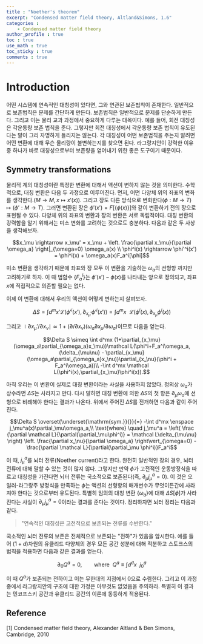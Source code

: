 ```yaml
---
title : "Noether's theorem"
excerpt: "Condensed matter field theory, Altland&Simons, 1.6"
categories :
    - Condensed matter field theory
author_profile : true
toc : true
use_math : true
toc_sticky : true
comments : true
---
```


# Introduction

어떤 시스템에 연속적인 대칭성이 있다면, 그와 연관된 보존법칙이 존재한다. 일반적으로 보존법칙은 문제를 간단하게 만든다. 보존법칙은 일반적으로 문제를 단순하게 만든다. 그리고 이는 물리 교과 과정에서 중요하게 다루는 대목이다. 예를 들어, 회전 대칭성은 각운동량 보존 법칙을 준다. 그렇지만 회전 대칭성에서 각운동량 보존 법칙이 유도된다는 말이 그리 자명하게 들리지는 않는다. 각 대칭성이 어떤 보존법칙을 주는지 알려면 어떤 변환에 대해 무슨 물리량이 불변하는지를 찾으면 된다. 라그랑지안이 강력한 이유 중 하나가 바로 대칭성으로부터 보존량을 얻어내기 위한 좋은 도구이기 때문이다.

## Symmetry transformations

물리적 계의 대칭성이란 특정한 변환에 대해서 액션이 변하지 않는 것을 의미한다. 수학적으로, 대칭 변환은 다음 두 과정으로 이루어진다. 먼저, 어떤 다양체 위의 좌표의 변화를 생각한다.($M \rightarrow M,x \mapsto x'(x)$). 그리고 장도 다른 방식으로 변화한다$(\phi : M \rightarrow T) \mapsto (\phi' : M \rightarrow T)$. 그러면 변환된 장은 $\phi'(x') = F[\{\phi(x)\}]$와 같이 변환하기 전의 장으로 표현될 수 있다. 다양체 위의 좌표의 변환과 장의 변환은 서로 독립적이다. 대칭 변환의 강력함을 알기 위해서는 미소 변화를 고려하는 것으로도 충분하다. 다음과 같은 두 사상을 생각해보자.

$$x_\mu \rightarrow x_\mu' = x_\mu + \left. \frac{\partial x_\mu}{\partial \omega_a} \right|_{\omega=0} \omega_a(x) \\
\phi^i(x) \rightarrow \phi'^i(x') = \phi^i(x) + \omega_a(x)F_a^i[\phi]$$

미소 변환을 생각하기 때문에 좌표와 장 모두 이 변환을 기술하는 $\omega_a$의 선형항 까지만 고려하기로 하자. 이 때 범함수 $\{F_a^i\}$는 $\phi'(x')-\phi(x)$를 나타내는 양으로 정의되고, 좌표 $x$에 직접적으로 의존할 필요는 없다.

이제 이 변환에 대해서 우리의 액션이 어떻게 변하는지 살펴보자.

$$\Delta S = \int d^mx' \mathcal L (\phi'^i(x'),\partial_{x_\mu'}\phi'^i(x')) = \int d^mx\enspace \mathcal L (\phi^i(x),\partial_{x_\mu}\phi^i(x))$$

그리고 $\mid \partial x_\mu'/\partial x_\nu \mid \simeq 1 + (\partial/\partial x_\nu)(\omega_a \partial x_\mu/\partial \omega_a)$이므로 다음을 얻는다.

$$\Delta S \simeq \int d^mx (1+\partial_{x_\mu}(\omega_a\partial_{\omega_a}x_\mu))\mathcal L(\phi^i+F_a^i\omega_a,(\delta_{\mu\nu} - \partial_{x_\mu}(\omega_a\partial_{\omega_a}x_\nu))\partial_{x_\nu}(\phi^i + F_a^i\omega_a))\\
-\int d^mx \mathcal L(\phi^i(x),\partial_{x_\mu}\phi^i(x)).$$

아직 우리는 이 변환이 실제로 대칭 변환이라는 사실을 사용하지 않았다. 정의상 $\omega_a$가 상수라면 $\Delta S$는 사라지고 만다. 다시 말하면 대칭 변환에 의한 $\Delta S$의 첫 항은 $\partial_\mu\omega_a$에 선형으로 비례해야 한다는 결과가 나온다. 위에서 주어진 $\Delta S$를 전개하면 다음과 같이 주어진다.

$$\Delta S \overset{\underset{\mathrm{sym.}}{}}{=} -\int d^mx \enspace j_\mu^a(x)\partial_\mu\omega_a,\\ \text{where} \quad
j_\mu^a = \left( \frac {\partial \mathcal L}{\partial(\partial_\mu\phi^i)} = \mathcal L\delta_{\mu\nu} \right) \left. \frac{\partial x_\nu}{\partial \omega_a} \right\vert_{\omega=0} - \frac{\partial \mathcal L}{\partial(\partial_\mu \phi^i)}F_a^i$$

이 때, $j_\mu^a$를 뇌터 전류(Noether current)라고 한다. 완전히 일반적인 장의 경우, 뇌터 전류에 대해 말할 수 있는 것이 많지 않다. 그렇지만 만약 $\phi$가 고전적인 운동방정식을 따르고 대칭성을 가진다면 뇌터 전류는 국소적으로 보존된다(즉, $\partial_\mu j_\mu^a = 0$). 이 것은 오일러-라그랑주 방정식을 만족하는 $\phi$는 액션의 선형항의 매개변수가 무엇이든간에 사라져야 한다는 것으로부터 유도된다. 특별히 임의의 대칭 변환 $\{\omega_a\}$에 대해 $\Delta S[\phi]$가 사라진다는 사실이 $\partial_\mu j_\mu^a = 0$이라는 결과를 준다는 것이다. 정리하자면 뇌터 정리는 다음과 같다.

> "연속적인 대칭성은 고전적으로 보존되는 전류를 수반한다."

국소적인 뇌터 전류의 보존은 전체적으로 보존되는 "전하"가 있음을 암시한다. 예를 들어 $(1+d)$차원의 유클리드 다양체의 경우 모든 공간 성분에 대해 적분하고 스토크스의 법칙을 적용하면 다음과 같은 결과를 얻는다.

$$\partial_0Q^a = 0, \qquad \text{where} \enspace Q^a \equiv \int d^dx\enspace j_0^a$$

이 때 $Q^a$가 보존되는 전하이고 이는 무한대의 지점에서 0으로 수렴한다. 그리고 이 과정 중에서 라그랑지안의 구조에 대한 가정은 아무것도 없었음을 주의하라. 특별히 이 결과는 민코프스키 공간과 유클리드 공간의 이론에 동등하게 적용된다.

## Reference

[1] Condensed matter field theory, Alexander Altland & Ben Simons, Cambridge, 2010